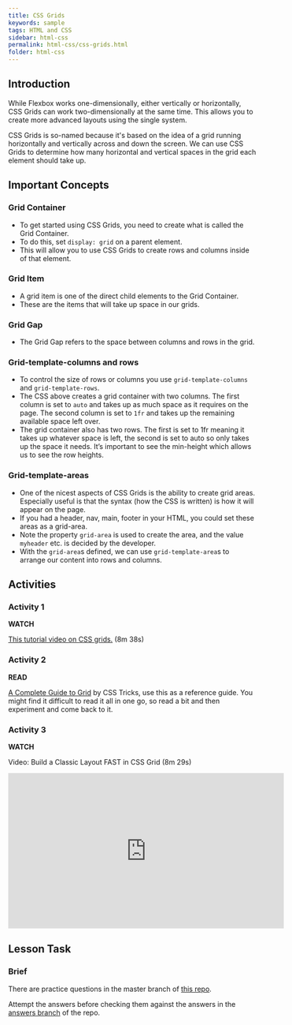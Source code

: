 ```yaml
---
title: CSS Grids
keywords: sample
tags: HTML and CSS
sidebar: html-css
permalink: html-css/css-grids.html
folder: html-css
---
```

## Introduction
While Flexbox works one-dimensionally, either vertically or horizontally, CSS Grids can work two-dimensionally at the same time. This allows you to create more advanced layouts using the single system.

CSS Grids is so-named because it's based on the idea of a grid running horizontally and vertically across and down the screen. We can use CSS Grids to determine how many horizontal and vertical spaces in the grid each element should take up.

## Important Concepts

### Grid Container

- To get started using CSS Grids, you need to create what is called the Grid Container. 
- To do this, set `display: grid` on a parent element.
- This will allow you to use CSS Grids to create rows and columns inside of that element.

### Grid Item

- A grid item is one of the direct child elements to the Grid Container.
- These are the items that will take up space in our grids.

### Grid Gap

- The Grid Gap refers to the space between columns and rows in the grid.

### Grid-template-columns and rows

- To control the size of rows or columns you use `grid-template-columns` and `grid-template-rows`.
- The CSS above creates a grid container with two columns. The first column is set to `auto` and takes up as much space as it requires on the page. The second column is set to `1fr` and takes up the remaining available space left over.
- The grid container also has two rows. The first is set to 1fr meaning it takes up whatever space is left, the second is set to auto so only takes up the space it needs. It’s important to see the min-height which allows us to see the row heights.

### Grid-template-areas

- One of the nicest aspects of CSS Grids is the ability to create grid areas. Especially useful is that the syntax (how the CSS is written) is how it will appear on the page.
- If you had a header, nav, main, footer in your HTML, you could set these areas as a grid-area.
- Note the property `grid-area` is used to create the area, and the value `myheader` etc. is decided by the developer.
- With the `grid-area`s defined, we can use `grid-template-area`s to arrange our content into rows and columns.

## Activities

### Activity 1

**WATCH**

[This tutorial video on CSS grids.](https://scrimba.com/scrim/cWvWwNcP?pl=paaBbTa) (8m 38s)

### Activity 2

**READ**

[A Complete Guide to Grid](https://css-tricks.com/snippets/css/complete-guide-grid/) by CSS Tricks, use this as a reference guide. You might find it difficult to read it all in one go, so read a bit and then experiment and come back to it.

### Activity 3

**WATCH**

Video: Build a Classic Layout FAST in CSS Grid (8m 29s)

<iframe width="560" height="315" src="https://www.youtube.com/embed/KOvGeFUHAC0" title="YouTube video player" frameborder="0" allow="accelerometer; autoplay; clipboard-write; encrypted-media; gyroscope; picture-in-picture" allowfullscreen></iframe>

## Lesson Task

### Brief

There are practice questions in the master branch of [this repo](https://github.com/Noroff-Education/lesson-task-htmlcss-module3-lesson3).
 
Attempt the answers before checking them against the answers in the [answers branch](https://github.com/Noroff-Education/lesson-task-htmlcss-module3-lesson3/tree/answers) of the repo.
